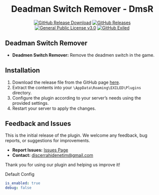 <h1 align="center">Deadman Switch Remover - DmsR</h1> 
<div align="center">
<a href="https://github.com/MS-crew/DeadmanSwitchRemover/releases"><img src="https://img.shields.io/github/downloads/MS-crew/DeadmanSwitchRemover/total?style=for-the-badge&logo=githubactions&label=Downloads" alt="GitHub Release Download"></a> <a href="https://github.com/MS-crew/DeadmanSwitchRemover/releases"><img src="https://img.shields.io/badge/Build-1.0.0-brightgreen?style=for-the-badge&logo=gitbook" alt="GitHub Releases"></a> 
<a href="https://github.com/MS-crew/DeadmanSwitchRemover/blob/master/LICENSE">
<img src="https://img.shields.io/badge/Licence-GNU_3.0-blue?style=for-the-badge&logo=gitbook" alt="General Public License v3.0"></a> 
<a href="https://github.com/ExMod-Team/EXILED"><img src="https://img.shields.io/badge/Exiled-9.0.0Alpha4-red?style=for-the-badge&logo=gitbook" alt="GitHub Exiled"></a> 
</div>

## Deadman Switch Remover

- **Deadmen Switch Remover:** Remove the deadmen switch in the game.

## Installation

1. Download the release file from the GitHub page [here](https://github.com/MS-crew/DeadmanSwitchRemover/releases).
2. Extract the contents into your `\AppData\Roaming\EXILED\Plugins` directory.
3. Configure the plugin according to your server’s needs using the provided settings.
4. Restart your server to apply the changes.

## Feedback and Issues

This is the initial release of the plugin. We welcome any feedback, bug reports, or suggestions for improvements.

- **Report Issues:** [Issues Page](https://github.com/MS-crew/DeadmanSwitchRemover/issues)
- **Contact:** [discerrahidenetim@gmail.com](mailto:discerrahidenetim@gmail.com)

Thank you for using our plugin and helping us improve it!

Default Config
```yml
is_enabled: true
debug: false
```
